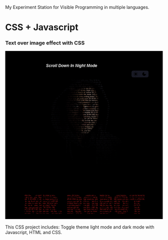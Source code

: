 My Experiment Station for Visible Programming in multiple languages.

# CSS + Javascript
### Text over image effect with CSS
![](https://github.com/u-n-s-t-o-p-p-a-b-l-e/visio/blob/main/css/face-effect/img/css-text-effect.png)
<br />

This CSS project includes:
Toggle theme light mode and dark mode with Javascript, HTML and CSS.

<br />


